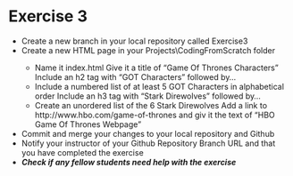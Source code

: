 # Exercise 3
<ul>
    <li>Create a new branch in your local repository called Exercise3</li>
    <li>Create a new HTML page in your Projects\CodingFromScratch folder</li>
    <ul>
        <li>Name it index.html Give it a title of “Game Of Thrones Characters” Include an h2 tag with “GOT Characters” followed by…</li>
        <li>Include a numbered list of at least 5 GOT Characters in alphabetical order Include an h3 tag with “Stark Direwolves” followed by… </li>
        <li>Create an unordered list of the 6 Stark Direwolves Add a link to http://www.hbo.com/game-of-thrones and giv it the text of “HBO Game Of Thrones Webpage”</li>
        </ul>
    <li>Commit and merge your changes to your local repository and Github</li>
    <li>Notify your instructor of your Github Repository Branch URL and that you have completed the exercise</li>
    <li><em><strong>Check if any fellow students need help with the exercise</strong></em></li>
</ul>